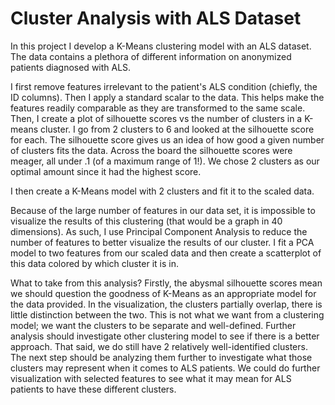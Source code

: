 # Cluster Analysis with ALS Dataset

In this project I develop a K-Means clustering model with an ALS dataset. The data contains a plethora of different information on anonymized patients diagnosed with ALS.

I first remove features irrelevant to the patient's ALS condition (chiefly, the ID columns). Then I apply a standard scalar to the data. This helps make the features readily comparable as they are transformed to the same scale. Then, I create a plot of silhouette scores vs the number of clusters in a K-means cluster. I go from 2 clusters to 6 and looked at the silhouette score for each. The silhouette score gives us an idea of how good a given number of clusters fits the data. Across the board the silhouette scores were meager, all under .1 (of a maximum range of 1!). We chose 2 clusters as our optimal amount since it had the highest score.

I then create a K-Means model with 2 clusters and fit it to the scaled data.

Because of the large number of features in our data set, it is impossible to visualize the results of this clustering (that would be a graph in 40 dimensions). As such, I use Principal Component Analysis to reduce the number of features to better visualize the results of our cluster. I fit a PCA model to two features from our scaled data and then create a scatterplot of this data colored by which cluster it is in. 

What to take from this analysis? Firstly, the abysmal silhouette scores mean we should question the goodness of K-Means as an appropriate model for the data provided. In the visualization, the clusters partially overlap, there is little distinction between the two. This is not what we want from a clustering model; we want the clusters to be separate and well-defined. Further analysis should investigate other clustering model to see if there is a better approach. That said, we do still have 2 relatively well-identified clusters. The next step should be analyzing them further to investigate what those clusters may represent when it comes to ALS patients. We could do further visualization with selected features to see what it may mean for ALS patients to have these different clusters.
